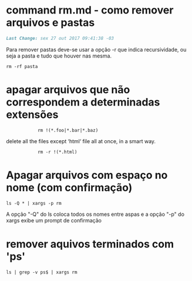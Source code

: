 # command rm.md - como remover arquivos e pastas
``` markdown
Last Change: sex 27 out 2017 09:41:38 -03
```

Para remover pastas deve-se usar a opção -r que indica recursividade, ou seja
a pasta e tudo que houver nas mesma.

    rm -rf pasta

# apagar arquivos que não correspondem a determinadas extensões

				rm !(*.foo|*.bar|*.baz)

delete all the files except ‘html‘ file all at once, in a smart way.

				rm -r !(*.html)

# Apagar arquivos com espaço no nome (com confirmação)

    ls -Q * | xargs -p rm

A opção "-Q" do ls coloca todos os nomes entre aspas e a opção "-p"
do xargs exibe um prompt de confirmação
# remover aquivos terminados com 'ps'

    ls | grep -v ps$ | xargs rm

